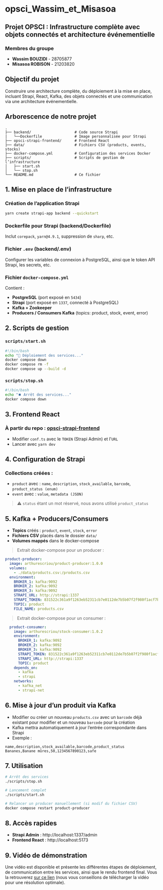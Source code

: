 # opsci_Wassim_et_Misasoa
## Projet OPSCI : Infrastructure complète avec objets connectés et architecture événementielle

### Membres du groupe
- **Wassim BOUZIDI** - 28705877
- **Misasoa ROBISON** - 21203820

## Objectif du projet
Construire une architecture complète, du déploiement à la mise en place, incluant Strapi, React, Kafka, des objets connectés et une communication via une architecture événementielle.

## Arborescence de notre projet

```
.
├── backend/                    # Code source Strapi
|   └──Dockerfile               # Image personnalisée pour Strapi
├── opsci-strapi-frontend/      # Frontend React
├── data/                       # Fichiers CSV (products, events, stocks)
├── docker-compose.yml          # Configuration des services Docker                  
├── scripts/                    # Scripts de gestion de l’infrastructure
│   ├── start.sh
│   └── stop.sh
└── README.md                   # Ce fichier
```


## 1. Mise en place de l’infrastructure

### Création de l’application Strapi
```bash
yarn create strapi-app backend --quickstart
```

### Dockerfile pour Strapi (backend/Dockerfile)
Inclut `corepack`, `yarn@4.9.1`, suppression de `sharp`, etc.

### Fichier `.env` (backend/.env)
Configurer les variables de connexion à PostgreSQL, ainsi que le token API Strapi, les secrets, etc.

### Fichier `docker-compose.yml`
Contient :
- **PostgreSQL** (port exposé en `5434`)
- **Strapi** (port exposé en `1337`, connecté à PostgreSQL)
- **Kafka + Zookeeper**
- **Producers / Consumers Kafka** (topics: product, stock, event, error)


## 2. Scripts de gestion

### `scripts/start.sh`
```bash
#!/bin/bash
echo "🔄 Déploiement des services..."
docker compose down
docker compose rm -f
docker compose up --build -d
```

### `scripts/stop.sh`
```bash
#!/bin/bash
echo "⏹️ Arrêt des services..."
docker compose down
```

## 3. Frontend React

### À partir du repo : [opsci-strapi-frontend](https://github.com/arthurescriou/opsci-strapi-frontend)

- Modifier `conf.ts` avec le `TOKEN` (Strapi Admin) et l'`URL`
- Lancer avec `yarn dev`

## 4. Configuration de Strapi

### Collections créées :
- `product` avec : `name`, `description`, `stock_available`, `barcode`, `product_status (enum)`
- `event` avec : `value`, `metadata (JSON)`

> ⚠️ `status` étant un mot réservé, nous avons utilisé `product_status`

## 5. Kafka + Producers/Consumers

- **Topics** créés : `product`, `event`, `stock`, `error`
- **Fichiers CSV** placés dans le dossier `data/`
- **Volumes mappés** dans le docker-compose

> Extrait docker-compose pour un producer :
```yaml
product-producer:
  image: arthurescriou/product-producer:1.0.0
  volumes:
    - ./data/products.csv:/products.csv
  environment:
    BROKER_1: kafka:9092
    BROKER_2: kafka:9092
    BROKER_3: kafka:9092
    STRAPI_URL: http://strapi:1337
    STRAPI_TOKEN: 831522c361a9f1263eb52311cb7e0112de7b5b07f2f980f1acf7beab0e0bf83b353f12b1e678ca56eb834894b4418cbb13af1f241c07648cff1e9b61e3f286734547a138f390f6d87f473b310d5c3ed61f0e83909ef9b59aa13ab7b929eea685e673df108c98533a92ea239b0ed6cfe2868cef6a95daebaeb333bb94836b10f2
    TOPIC: product
    FILE_NAME: products.csv
```

> Extrait docker-compose pour un consumer :
```yaml
  product-consumer:
    image: arthurescriou/stock-consumer:1.0.2
    environment:
      BROKER_1: kafka:9092
      BROKER_2: kafka:9092
      BROKER_3: kafka:9092
      STRAPI_TOKEN: 831522c361a9f1263eb52311cb7e0112de7b5b07f2f980f1acf7beab0e0bf83b353f12b1e678ca56eb834894b4418cbb13af1f241c07648cff1e9b61e3f286734547a138f390f6d87f473b310d5c3ed61f0e83909ef9b59aa13ab7b929eea685e673df108c98533a92ea239b0ed6cfe2868cef6a95daebaeb333bb94836b10f2
      STRAPI_URL: http://strapi:1337
      TOPIC: product
    depends_on:
      - kafka
      - strapi
    networks:
      - kafka_net
      - strapi-net
```

## 6. Mise à jour d’un produit via Kafka

- Modifier ou créer un nouveau `products.csv` avec un `barcode` déjà existant pour modifier et un nouveau `barcode` pour la création
- Kafka mettra automatiquement à jour l’entrée correspondante dans Strapi
- Exemple :
```csv
name,description,stock_available,barcode,product_status
Bananes,Banane mûres,50,1234567890123,safe
```

## 7. Utilisation

```bash
# Arrêt des services
./scripts/stop.sh

# Lancement complet
./scripts/start.sh

# Relancer un producer manuellement (si modif du fichier CSV)
docker compose restart product-producer
```


## 8. Accès rapides
- **Strapi Admin** : http://localhost:1337/admin
- **Frontend React** : http://localhost:5173

## 9. Vidéo de démonstration
Une vidéo est disponible et présente les différentes étapes de déploiement, de communication entre les services, ainsi que le rendu frontend final. Vous la retrouverez [sur ce lien](https://drive.google.com/file/d/1pMmqdXZuXormdh6Bj4j1LG0t_pcH3Ir1/view?usp=share_link) (nous vous conseillons de télécharger la vidéo pour une résolution optimale).
